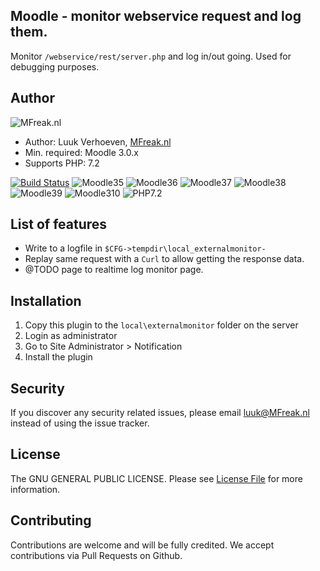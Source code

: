 ## Moodle - monitor webservice request and log them.
Monitor `/webservice/rest/server.php` and log in/out going. Used for debugging purposes.

## Author
![MFreak.nl](https://mfreak.nl/logo_small.png)

* Author: Luuk Verhoeven, [MFreak.nl](https://MFreak.nl/)
* Min. required: Moodle 3.0.x
* Supports PHP: 7.2

[![Build Status](https://travis-ci.org/MFreakNL/moodle-local_commander.svg?branch=master)](https://travis-ci.org/MFreakNL/moodle-local_commander)
![Moodle35](https://img.shields.io/badge/moodle-3.5-brightgreen.svg)
![Moodle36](https://img.shields.io/badge/moodle-3.6-brightgreen.svg)
![Moodle37](https://img.shields.io/badge/moodle-3.7-brightgreen.svg)
![Moodle38](https://img.shields.io/badge/moodle-3.8-brightgreen.svg)
![Moodle39](https://img.shields.io/badge/moodle-3.9-brightgreen.svg)
![Moodle310](https://img.shields.io/badge/moodle-3.10-brightgreen.svg)
![PHP7.2](https://img.shields.io/badge/PHP-7.2-brightgreen.svg)


## List of features
- Write to a logfile in `$CFG->tempdir\local_externalmonitor-`
- Replay same request with a `Curl` to allow getting the response data.
- @TODO page to realtime log monitor page.

## Installation
1.  Copy this plugin to the `local\externalmonitor` folder on the server
2.  Login as administrator
3.  Go to Site Administrator > Notification
4.  Install the plugin

## Security

If you discover any security related issues, please email [luuk@MFreak.nl](mailto:luuk@MFreak.nl) instead of using the issue tracker.

## License

The GNU GENERAL PUBLIC LICENSE. Please see [License File](LICENSE) for more information.

## Contributing

Contributions are welcome and will be fully credited. We accept contributions via Pull Requests on Github.
